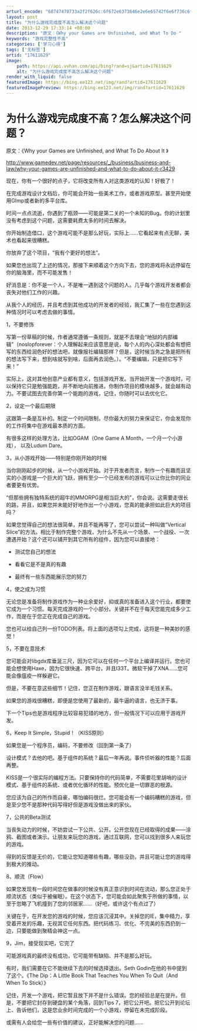 ```yaml
---
arturl_encode: "68747470733a2f2f626c:6f672e6373646e2e6e65742f6e6f736c6f70666f7265766572:2f61727469636c652f64657461696c732f3137363131363239"
layout: post
title: "为什么游戏完成度不高怎么解决这个问题"
date: 2013-12-29 17:33:14 +08:00
description: "原文：《Why your Games are Unfinished, and What To Do "
keywords: "游戏完整性不高"
categories: ['学习心得']
tags: ['无标签']
artid: "17611629"
image:
    path: https://api.vvhan.com/api/bing?rand=sj&artid=17611629
    alt: "为什么游戏完成度不高怎么解决这个问题"
render_with_liquid: false
featuredImage: https://bing.ee123.net/img/rand?artid=17611629
featuredImagePreview: https://bing.ee123.net/img/rand?artid=17611629
---
```


# 为什么游戏完成度不高？怎么解决这个问题？

原文：《Why your Games are Unfinished, and What To Do About It 》

<http://www.gamedev.net/page/resources/_/business/business-and-law/why-your-games-are-unfinished-and-what-to-do-about-it-r3429>

现在，你有一个很好的点子，它将改变所有人对这类游戏的认知！好极了！

在完成游戏设计文档后，你可能会开始一些美术工作，或者游戏原型。甚至开始使用GImp或者新的多平台库。

时间一点点流逝，你遇到了瓶颈——可能是第二关的一个未知的Bug。你的计划里没有考虑到这个问题，这需要耗费太多的时间去解决。

你开始制造借口，这个游戏可能不是那么好玩，实际上……它看起来有点无聊，美术也看起来很糟糕。

你放弃了这个项目，“我有个更好的想法”。

如果您也出现了上述的情况，那接下来顺着这个方向下去，您的游戏将永远停留在你的脑海里，而不可能发售！

好消息是：你不是一个人，不是唯一遇到这个问题的人。几乎每个游戏开发者都会丧失对他们工作的兴趣。

从我个人的经历，并且考虑到其他成功的开发者的经验，我汇集了一些在您遇到这种情况时可以考虑去做的事情。

1，不要修饰

写第一份草稿的时候，作者通常遵循一条规则，就是不去理会“地狱的内部编辑”（noslopforever：个人理解起来应该意思是说，每个人的内心深处都会有想把写的东西给润色好的想法吧，就像报社编辑那样？但是，这时候当务之急是把所有的想法写下来，想到啥就写到啥，后面再去润色。）。“不要编辑，只是把它写下来！”

实际上，这对其他创意产业都有意义，包括游戏开发。当开始开发一个游戏时，可以保持它只是勉强能跑，并不断地向前推进。你制作项目的模块越多，就会越有动力。不要试图去完善你第一个能跑的游戏，记住，你随时可以去优化它。

2，设定一个最后期限

这跟第一条是互补的。制定一个时间限制，尽你最大的努力来保证它，你会发现你的工作将集中在游戏最本质的方面。

有很多这样的处理方法，比如OGAM（One Game A Month，一个月一个小游戏）， 以及Ludum Dare。

3，从小游戏开始——特别是你刚开始的时候

当你刚刚起步的时候，从一个小游戏开始。对于开发者而言，制作一个有趣而且坚实的小游戏是一个巨大的飞跃，拥有至少一个已经发布的游戏可以让你比你的同业者要更有优势。

“但那些拥有独特系统的超牛的MMORPG是相当巨大的”，你会说。这需要走很长的路，并且，如果您并未能好好地作出一个小游戏，您真的能承担如此巨大的项目吗？

如果您觉得自己的想法很简单，并且不能再等了，您可以尝试一种叫做“Vertical Slice”的方法。相比于制作完整个游戏，为什么不先从一个场景、一个战役、一次遭遇开始？这个还可以铺开到其它所有的组件，因为您可以直接地：

- 测试您自己的想法

- 看看它是不是真的有趣

- 最终有一些东西能展示您的努力

4，使之成为习惯

无论您是准备将制作游戏作为一种业余爱好，抑或真的准备进入这个行业，都要使它成为一个习惯。每天完成游戏的一个小部分。关键并不在于每天您能完成多少工作，而是在于您正在完成自己的游戏。

您也可以给自己列一份TODO列表。将上面的选项勾上完成，这将是一种美妙的感觉！

5，不要在意技术

您可能会对libgdx库垂涎三尺，因为它可以在任何一个平台上编译并运行。您也可能会想使用Haxe，因为它很快速、跨平台，并且I33T。微软干掉了XNA……您可能会像瘟疫一样躲避它。

但是，不要在意这些细节！记住，您正在制作游戏，跟语言没半毛钱关系。

如果您的游戏很糟糕，即便是您使用了最新的，最牛逼的语言，也无济于事。

下一个Tips也是游戏程序比较容易犯错的地方，但一般情况下可以应用于游戏开发。

6，Keep It Simple，Stupid！（KISS原则）

如果您是一个程序员，编码，不要修改（回到第一条了）

设计模式？去他的吧。基于组件的系统？最后一年再说。事件侦听器的性能？后面再整。

KISS是一个很实际的编程方法。只要保持你的代码简单，不需要花里胡哨的设计模式、基于组件的系统、或者优化循环的性能。预优化是一切罪恶的根源。

您应该为自己的所作而自豪，哪怕编码很烂。您可能会有一个编码糟糕的游戏，但是至少您不是那种代码写得好但是游戏没做出来的家伙。

﻿﻿7，公共的Beta测试

当丧失动力的时候，不妨尝试一下公共、公开。公开您现在已经取得的成果——涂鸦、截图或者演示。让朋友来玩您的游戏，通过互联网，您可以找到很多人来玩您的游戏。

得到的反馈是无价的，它能让您知道哪些有趣，哪些没劲，并且可能让您的游戏得到极大的推动。

8、顺流（Flow）

如果您发现有一段时间您在做事的时候没有真正意识到时间在流动，那么您正处于顺流状态（类似于被催眠）。在这个状态下，您可能会如此聚焦于所做的事情，以至于忽略了飞机撞到了您的邻居家……（好吧，或许这个有点过了）

关键在于，在开发您的游戏的时候，您应该沉浸其中。关掉您的IE，集中精力，享受着开发的乐趣，无视其它任何东西。把代码练习、优化、不完美的东西扔到一边，只要能做到聚精会神这一点。

9，Jim，接受现实吧，它完了

可能游戏真的最终没有成功，它可能带有缺陷、并不是那么好玩。

有时，我们需要在它不能继续下去的时候选择退出。Seth Godin在他的书中提到了这个。《The Dip：A Little Book That Teaches You When To Quit（And When To Stick）》

记住，开发一个游戏，把它暂且放下并不是什么错误。您的经验总是在提升。但是，不要把它封存到硬盘的某个角落，回到Tips 7，把它公开吧。把它公开到论坛上、告诉他们，这是您业余时间完成的一个小游戏，停留在未完成阶段。

或需有人会给您一些有价值的建议，正好能解决您的问题……
